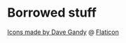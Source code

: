 # Borrowed stuff

[Icons made by Dave Gandy](https://www.flaticon.com/authors/dave-gandy) @ [Flaticon](https://www.flaticon.com/)
